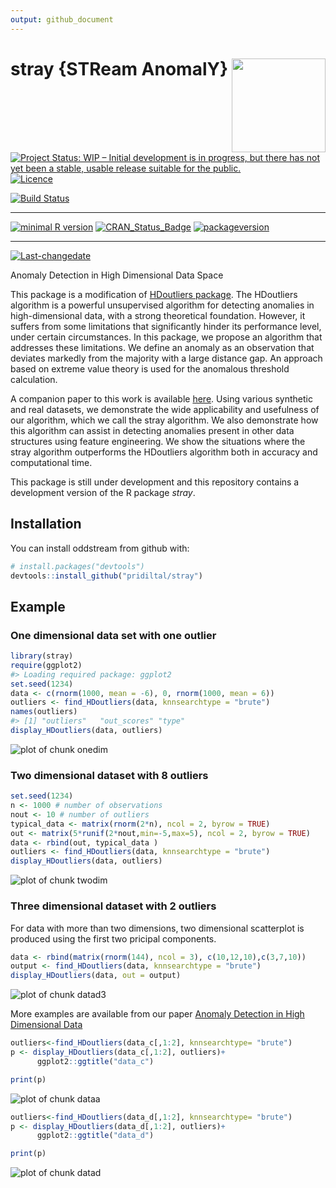 ```yaml
---
output: github_document
---
```


<!-- README.md is generated from README.Rmd. Please edit that file -->

<!-- rmarkdown v1 -->




# stray {STReam AnomalY} <img src="man/figures/logo.png" align="right" height="150" />

[![Project Status: WIP – Initial development is in progress, but there has not yet been a stable, usable release suitable for the public.](https://www.repostatus.org/badges/latest/wip.svg)](https://www.repostatus.org/#wip)
[![Licence](https://img.shields.io/badge/licence-GPL--2-blue.svg)](https://www.gnu.org/licenses/old-licenses/gpl-2.0.html)

[![Build Status](https://travis-ci.org/pridiltal/stray.svg?branch=master)](https://travis-ci.org/pridiltal/stray)
 
---
 
[![minimal R version](https://img.shields.io/badge/R%3E%3D-3.4.0-6666ff.svg)](https://cran.r-project.org/)
[![CRAN_Status_Badge](http://www.r-pkg.org/badges/version/stray)](https://cran.r-project.org/package=stray)
[![packageversion](https://img.shields.io/badge/Package%20version-0.1.0-orange.svg?style=flat-square)](commits/master)
 
---
 
[![Last-changedate](https://img.shields.io/badge/last%20change-2019--12--12-yellowgreen.svg)](/commits/master)


<!-- README.md is generated from README.Rmd. Please edit that file -->





Anomaly Detection in High Dimensional Data Space

This package is a modification of [HDoutliers package](https://CRAN.R-project.org/package=HDoutliers). The HDoutliers algorithm is a powerful unsupervised algorithm for detecting anomalies in high-dimensional data, with a strong theoretical foundation. However, it suffers from some
limitations that significantly hinder its performance level, under certain circumstances. In this package, we propose an algorithm that addresses these limitations. We define an anomaly as an
observation that deviates markedly from the majority with a large distance gap. An approach based on extreme value theory is used for the anomalous threshold calculation. 


A companion paper to this work is available [here](https://arxiv.org/pdf/1908.04000.pdf). Using various
synthetic and real datasets, we demonstrate the wide applicability and usefulness of our algorithm, which we call the stray algorithm. We also demonstrate how this algorithm can
assist in detecting anomalies present in other data structures using feature engineering. We show the situations where the stray algorithm outperforms the HDoutliers algorithm both in
accuracy and computational time. 


This package is still under development and this repository contains a development version of the R package *stray*.

## Installation

You can install oddstream from github with:


```r
# install.packages("devtools")
devtools::install_github("pridiltal/stray")
```
## Example

### One dimensional data set with one outlier

```r
library(stray)
require(ggplot2)
#> Loading required package: ggplot2
set.seed(1234)
data <- c(rnorm(1000, mean = -6), 0, rnorm(1000, mean = 6))
outliers <- find_HDoutliers(data, knnsearchtype = "brute")
names(outliers)
#> [1] "outliers"   "out_scores" "type"
display_HDoutliers(data, outliers)
```

![plot of chunk onedim](man/figures/README-onedim-1.png)

### Two dimensional dataset with 8 outliers

```r
set.seed(1234)
n <- 1000 # number of observations
nout <- 10 # number of outliers
typical_data <- matrix(rnorm(2*n), ncol = 2, byrow = TRUE)
out <- matrix(5*runif(2*nout,min=-5,max=5), ncol = 2, byrow = TRUE)
data <- rbind(out, typical_data )
outliers <- find_HDoutliers(data, knnsearchtype = "brute")
display_HDoutliers(data, outliers)
```

![plot of chunk twodim](man/figures/README-twodim-1.png)

### Three dimensional dataset with 2 outliers

For data with more than two dimensions, two dimensional scatterplot is produced using the first two pricipal components.


```r
data <- rbind(matrix(rnorm(144), ncol = 3), c(10,12,10),c(3,7,10))
output <- find_HDoutliers(data, knnsearchtype = "brute")
display_HDoutliers(data, out = output)
```

![plot of chunk datad3](man/figures/README-datad3-1.png)


More examples are available from our paper [Anomaly Detection in High Dimensional Data](https://www.monash.edu/business/ebs/research/publications/ebs/wp20-2019.pdf) 


```r
outliers<-find_HDoutliers(data_c[,1:2], knnsearchtype= "brute")
p <- display_HDoutliers(data_c[,1:2], outliers)+
      ggplot2::ggtitle("data_c")

print(p)
```

![plot of chunk dataa](man/figures/README-dataa-1.png)


```r
outliers<-find_HDoutliers(data_d[,1:2], knnsearchtype= "brute")
p <- display_HDoutliers(data_d[,1:2], outliers)+
      ggplot2::ggtitle("data_d")

print(p)
```

![plot of chunk datad](man/figures/README-datad-1.png)

